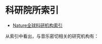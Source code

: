 # 科研院所索引

- [Nature全球科研机构索引](https://www.natureindex.com/institution-outputs/generate/All/global/All/score)

从索引中看出，与音乐密切相关的研究机构有：



